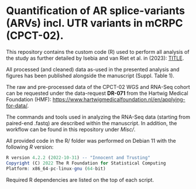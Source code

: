 # Quantification of AR splice-variants (ARVs) incl. UTR variants in mCRPC (CPCT-02).

This repository contains the custom code (R) used to perform all analysis of the study as further detailed by Isebia and van Riet et al. in <JOURNAL> (2023): [TITLE](https://www.google.com/).

All processed (and cleaned) data as-used in the presented analysis and figures has been published alongside the manuscript (Suppl. Table 1).

The raw and pre-processed data of the CPCT-02 WGS and RNA-Seq cohort can be requested under the data-request **DR-071** from the Hartwig Medical Foundation (HMF): https://www.hartwigmedicalfoundation.nl/en/applying-for-data/.

The commands and tools used in analyzing the RNA-Seq data (starting from paired-end .fastq) are described within the manuscript. In addition, the workflow can be found in this repository under *Misc/*.

All provided code in the R/ folder was performed on Debian 11 with the following *R* version:
```R
R version 4.2.2 (2022-10-31) -- "Innocent and Trusting"
Copyright (C) 2022 The R Foundation for Statistical Computing
Platform: x86_64-pc-linux-gnu (64-bit)
```

Required R dependencies are listed on the top of each script.